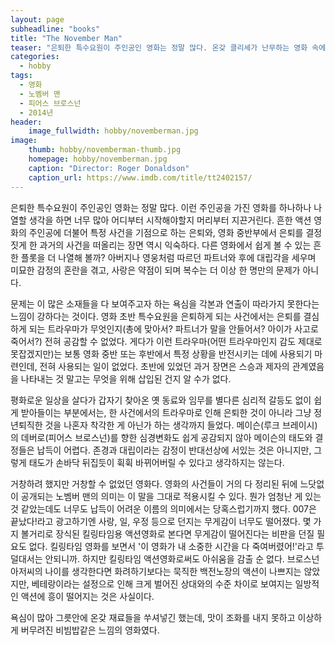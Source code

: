 ```yaml
---
layout: page
subheadline: "books"
title: "The November Man"
teaser: "은퇴한 특수요원이 주인공인 영화는 정말 많다. 온갖 클리셰가 난무하는 영화 속에서 그럴싸하게 폼을 잡아봐도 그게 진짜 멋으로 와닿을 수는 없다."
categories:
  - hobby
tags:
  - 영화
  - 노벰버 맨
  - 피어스 브로스넌
  - 2014년
header:
    image_fullwidth: hobby/novemberman.jpg
image:
    thumb: hobby/novemberman-thumb.jpg
    homepage: hobby/novemberman.jpg
    caption: "Director: Roger Donaldson"
    caption_url: https://www.imdb.com/title/tt2402157/
---
```


은퇴한 특수요원이 주인공인 영화는 정말 많다. 이런 주인공을 가진 영화를 하나하나 나열할 생각을 하면 너무 많아 어디부터 시작해야할지 머리부터 지끈거린다. 흔한 액션 영화의 주인공에 더불어 특정 사건을 기점으로 하는 은퇴와, 영화 중반부에서 은퇴를 결정짓게 한 과거의 사건을 떠올리는 장면 역시 익숙하다. 다른 영화에서 쉽게 볼 수 있는 흔한 플롯을 더 나열해 볼까? 아버지나 영웅처럼 따르던 파트너와 후에 대립각을 세우며 미묘한 감정의 혼란을 겪고, 사랑은 약점이 되며 복수는 더 이상 한 명만의 문제가 아니다.

문제는 이 많은 소재들을 다 보여주고자 하는 욕심을 각본과 연출이 따라가지 못한다는 느낌이 강하다는 것이다. 영화 초반 특수요원을 은퇴하게 되는 사건에서는 은퇴를 결심하게 되는 트라우마가 무엇인지(총에 맞아서? 파트너가 말을 안들어서? 아이가 사고로 죽어서?) 전혀 공감할 수 없었다. 게다가 이런 트라우마(어떤 트라우마인지 감도 제대로 못잡겠지만)는 보통 영화 중반 또는 후반에서 특정 상황을 반전시키는 데에 사용되기 마련인데, 전혀 사용되는 일이 없었다. 초반에 있었던 과거 장면은 스승과 제자의 관계였음을 나타내는 것 말고는 무엇을 위해 삽입된 건지 알 수가 없다.

평화로운 일상을 살다가 갑자기 찾아온 옛 동료와 임무를 별다른 심리적 갈등도 없이 쉽게 받아들이는 부분에서는, 한 사건에서의 트라우마로 인해 은퇴한 것이 아니라 그냥 정년퇴직한 것을 나혼자 착각한 게 아닌가 하는 생각까지 들었다. 메이슨(루크 브레이시)의 데버로(피어스 브로스넌)를 향한 심경변화도 쉽게 공감되지 않아 메이슨의 태도와 결정들은 납득이 어렵다. 존경과 대립이라는 감정이 반대선상에 서있는 것은 아니지만, 그렇게 태도가 손바닥 뒤집듯이 휙휙 바뀌어버릴 수 있다고 생각하지는 않는다.

거창하려 했지만 거창할 수 없었던 영화다. 영화의 사건들이 거의 다 정리된 뒤에 느닷없이 공개되는 노벰버 맨의 의미는 이 말을 그대로 적용시킬 수 있다. 뭔가 엄청난 게 있는 것 같았는데도 너무도 납득이 어려운 이름의 의미에서는 당혹스럽기까지 했다. 007은 끝났다!라고 광고하기엔 사랑, 일, 우정 등으로 던지는 무게감이 너무도 떨어졌다. 몇 가지 볼거리로 장식된 킬링타임용 액션영화로 본다면 무게감이 떨어진다는 비판을 던질 필요도 없다. 킬링타임 영화를 보면서 '이 영화가 내 소중한 시간을 다 죽여버렸어!'라고 투덜대서는 안되니까. 하지만 킬링타임 액션영화로써도 아쉬움을 감출 순 없다. 브로스넌 아저씨의 나이를 생각한다면 화려하기보다는 묵직한 백전노장의 액션이 나쁘지는 않았지만, 베테랑이라는 설정으로 인해 크게 벌어진 상대와의 수준 차이로 보여지는 일방적인 액션에 흥이 떨어지는 것은 사실이다.

욕심이 많아 그릇안에 온갖 재료들을 쑤셔넣긴 했는데, 맛이 조화를 내지 못하고 이상하게 버무려진 비빔밥같은 느낌의 영화였다.